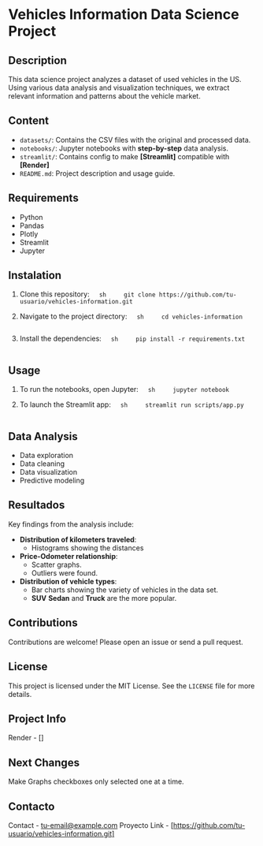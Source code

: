 # Vehicles Information Data Science Project

  
## Description
This data science project analyzes a dataset of used vehicles in the US. Using various data analysis and visualization techniques, we extract relevant information and patterns about the vehicle market.

  

## Content
- `datasets/`: Contains the CSV files with the original and processed data.
- `notebooks/`: Jupyter notebooks with **step-by-step** data analysis.
- `streamlit/`: Contains config to make **[Streamlit]** compatible with **[Render]**
- `README.md`: Project description and usage guide.

  

## Requirements
- Python
- Pandas
- Plotly
- Streamlit
- Jupyter

  

## Instalation

1. Clone this repository:
    ```sh
    git clone https://github.com/tu-usuario/vehicles-information.git
    ```

2. Navigate to the project directory:
    ```sh
    cd vehicles-information
    ```

3. Install the dependencies:
    ```sh
    pip install -r requirements.txt
    ```

  

## Usage
1. To run the notebooks, open Jupyter:
    ```sh
    jupyter notebook
    ```

2. To launch the Streamlit app:
    ```sh
    streamlit run scripts/app.py
    ```

  

## Data Analysis
- Data exploration
- Data cleaning
- Data visualization
- Predictive modeling

  

## Resultados
Key findings from the analysis include:
- **Distribution of kilometers traveled**: 
  - Histograms showing the distances
- **Price-Odometer relationship**:
  -  Scatter graphs.
  -  Outliers were found.
- **Distribution of vehicle types**:
  - Bar charts showing the variety of vehicles in the data set. 
  - **SUV** **Sedan** and **Truck** are the more popular.

  

## Contributions
Contributions are welcome! Please open an issue or send a pull request.

  

## License
This project is licensed under the MIT License. See the `LICENSE` file for more details.

  

## Project Info
Render - []

  

## Next Changes
Make Graphs checkboxes only selected one at a time.

  

## Contacto
Contact - [tu-email@example.com](mailto:tu-email@example.com)
Proyecto Link - [https://github.com/tu-usuario/vehicles-information.git]